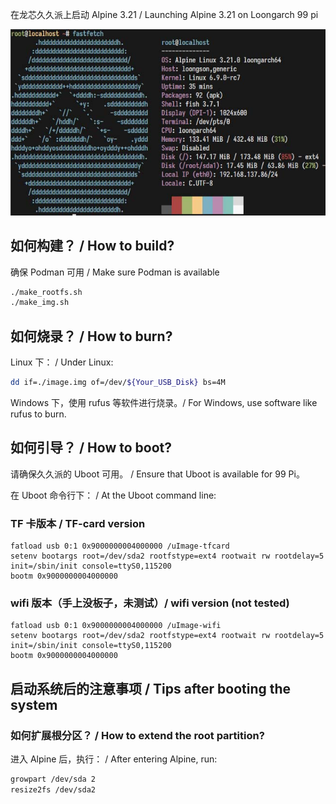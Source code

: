 在龙芯久久派上启动 Alpine 3.21 / Launching Alpine 3.21 on Loongarch 99 pi

![fastfetch](./pic/1.jpg)

## 如何构建？ / How to build?

确保 Podman 可用 / Make sure Podman is available

```bash
./make_rootfs.sh
./make_img.sh
```

## 如何烧录？ / How to burn?

Linux 下： / Under Linux:

```bash
dd if=./image.img of=/dev/${Your_USB_Disk} bs=4M
```

Windows 下，使用 rufus 等软件进行烧录。/ For Windows, use software like rufus to burn.

## 如何引导？ / How to boot?

请确保久久派的 Uboot 可用。 / Ensure that Uboot is available for 99 Pi。

在 Uboot 命令行下： / At the Uboot command line:

### TF 卡版本 / TF-card version

```
fatload usb 0:1 0x9000000004000000 /uImage-tfcard
setenv bootargs root=/dev/sda2 rootfstype=ext4 rootwait rw rootdelay=5 init=/sbin/init console=ttyS0,115200
bootm 0x9000000004000000
```

### wifi 版本（手上没板子，未测试）/ wifi version (not tested)

```
fatload usb 0:1 0x9000000004000000 /uImage-wifi
setenv bootargs root=/dev/sda2 rootfstype=ext4 rootwait rw rootdelay=5 init=/sbin/init console=ttyS0,115200
bootm 0x9000000004000000
```

## 启动系统后的注意事项 / Tips after booting the system

### 如何扩展根分区？ / How to extend the root partition?

进入 Alpine 后，执行： / After entering Alpine, run:

```bash
growpart /dev/sda 2
resize2fs /dev/sda2
```
